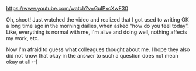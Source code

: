 ﻿https://www.youtube.com/watch?v=GuIPxcXwF30

Oh, shoot! Just watched the video and realized that I got used to writing OK a long time ago in the morning dailies, when asked “how do you feel today”. Like, everything is normal with me, I'm alive and doing well, nothing affects my work, etc.

Now I'm afraid to guess what colleagues thought about me. I hope they also did not know that okay in the answer to such a question does not mean okay at all :-)